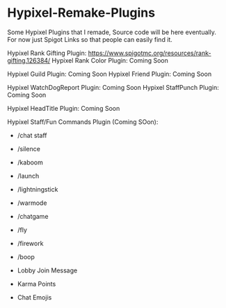 # Hypixel-Remake-Plugins
Some Hypixel Plugins that I remade, Source code will be here eventually. For now just Spigot Links so that people can easily find it.


Hypixel Rank Gifting Plugin: https://www.spigotmc.org/resources/rank-gifting.126384/
Hypixel Rank Color Plugin: Coming Soon

Hypixel Guild Plugin: Coming Soon
Hypixel Friend Plugin: Coming Soon

Hypixel WatchDogReport Plugin: Coming Soon
Hypixel StaffPunch Plugin: Coming Soon

Hypixel HeadTitle Plugin: Coming Soon

Hypixel Staff/Fun Commands Plugin (Coming SOon):
- /chat staff
- /silence
- /kaboom
- /launch
- /lightningstick
- /warmode
- /chatgame

- /fly
- /firework
- /boop

- Lobby Join Message
- Karma Points
- Chat Emojis

